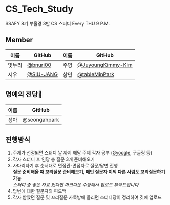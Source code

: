 # CS_Tech_Study
SSAFY 8기 부울경 3반 CS 스터디
Every THU 9 P.M.

## Member

|이름|GitHub|이름|GitHub|
|---|---|---|---|
|빛누리|[@bnuri00](https://github.com/bnuri00)|주영|[@JuyoungKimmy-Kim](https://github.com/JuyoungKimmy-Kim)|
|시우|[@SIU-JANG](https://github.com/SIU-JANG)|상민|[@tableMinPark](https://github.com/tableMinPark)|


## 명예의 전당👑

|이름|GitHub|
|---|---|
|성아|[@seongahpark](https://github.com/seongahpark)|

## 진행방식
1. 주제가 선정되면 스터디 날 까지 해당 주제 각자 공부 ([Gyoogle](https://gyoogle.dev/blog/), 구글링 등)
2. 각자 스터디 후 인당 총 질문 3개 준비해오기
3. 사다리타기 후 순서대로 면접관-면접자로 질문/답변 진행
   <br>
    **질문 준비해올 때 꼬리질문 준비해오기, 메인 질문자 이외 다른 사람도 꼬리질문하기 가능**
    <br>
    *스터디 중 좋은 자료 있다면 마크다운 수정해서 업로드 부탁드립니다*
4. 답변에 대한 질문자의 피드백
5. 각자 받았던 질문 및 꼬리질문 카톡방에 올리면 스터디장이 정리하여 깃에 업로드
